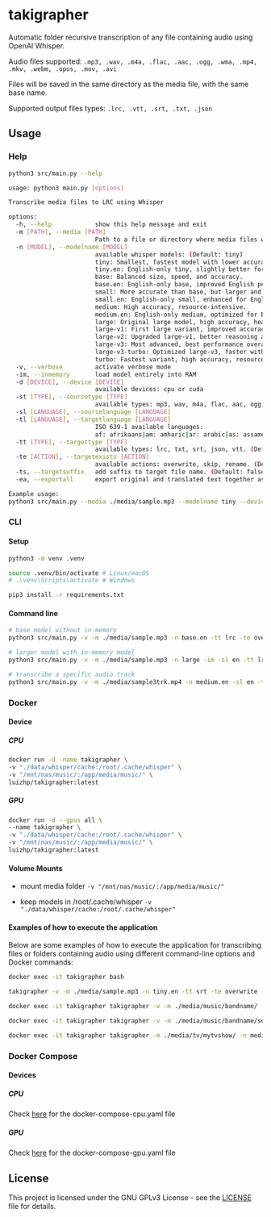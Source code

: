 # takigrapher
Automatic folder recursive transcription of any file containing audio using OpenAI Whisper.

Audio files supported:
`.mp3, .wav, .m4a, .flac, .aac, .ogg, .wma, .mp4, .mkv, .webm, .opus, .mov, .avi`

Files will be saved in the same directory as the media file, with the same base name.

Supported output files types:
`.lrc, .vtt, .srt, .txt, .json`

## Usage

### Help

```sh
python3 src/main.py --help
```

```sh
usage: python3 main.py [options]

Transcribe media files to LRC using Whisper

options:
  -h, --help            show this help message and exit
  -m [PATH], --media [PATH]
                        Path to a file or directory where media files will be searched recursively
  -n [MODEL], --modelname [MODEL]
                        available whisper models: (Default: tiny)
                        tiny: Smallest, fastest model with lower accuracy.
                        tiny.en: English-only tiny, slightly better for English tasks.
                        base: Balanced size, speed, and accuracy.
                        base.en: English-only base, improved English performance.
                        small: More accurate than base, but larger and slower.
                        small.en: English-only small, enhanced for English tasks.
                        medium: High accuracy, resource-intensive.
                        medium.en: English-only medium, optimized for English.
                        large: Original large model, high accuracy, heavy and slow.
                        large-v1: First large variant, improved accuracy and stability.
                        large-v2: Upgraded large-v1, better reasoning and alignment.
                        large-v3: Most advanced, best performance overall.
                        large-v3-turbo: Optimized large-v3, faster with similar accuracy.
                        turbo: Fastest variant, high accuracy, resource-efficient.
  -v, --verbose         activate verbose mode
  -im, --inmemory       load model entirely into RAM
  -d [DEVICE], --device [DEVICE]
                        available devices: cpu or cuda
  -st [TYPE], --sourcetype [TYPE]
                        available types: mp3, wav, m4a, flac, aac, ogg, wma, mp4, mkv, webm, opus, mov, avi. (Default: all)
  -sl [LANGUAGE], --sourcelanguage [LANGUAGE]
  -tl [LANGUAGE], --targetlanguage [LANGUAGE]
                        ISO 639-1 available languages:
                        af: afrikaans|am: amharic|ar: arabic|as: assamese|az: azerbaijani|ba: bashkir|be: belarusian|bg: bulgarian|bn: bengali|bo: tibetan|br: breton|bs: bosnian|ca: catalan|cs: czech|cy: welsh|da: danish|de: german|el: greek|en: english|es: spanish|et: estonian|eu: basque|fa: persian|fi: finnish|fo: faroese|fr: french|gl: galician|gu: gujarati|ha: hausa|haw: hawaiian|he: hebrew|hi: hindi|hr: croatian|ht: haitian creole|hu: hungarian|hy: armenian|id: indonesian|is: icelandic|it: italian|ja: japanese|jw: javanese|ka: georgian|kk: kazakh|km: khmer|kn: kannada|ko: korean|la: latin|lb: luxembourgish|ln: lingala|lo: lao|lt: lithuanian|lv: latvian|mg: malagasy|mi: maori|mk: macedonian|ml: malayalam|mn: mongolian|mr: marathi|ms: malay|mt: maltese|my: myanmar|ne: nepali|nl: dutch|nn: nynorsk|no: norwegian|oc: occitan|pa: punjabi|pl: polish|ps: pashto|pt: portuguese|ro: romanian|ru: russian|sa: sanskrit|sd: sindhi|si: sinhala|sk: slovak|sl: slovenian|sn: shona|so: somali|sq: albanian|sr: serbian|su: sundanese|sv: swedish|sw: swahili|ta: tamil|te: telugu|tg: tajik|th: thai|tk: turkmen|tl: tagalog|tr: turkish|tt: tatar|uk: ukrainian|ur: urdu|uz: uzbek|vi: vietnamese|yi: yiddish|yo: yoruba|yue: cantonese|zh: chinese. (Default: auto)
  -tt [TYPE], --targettype [TYPE]
                        available types: lrc, txt, srt, json, vtt. (Default: lrc)
  -te [ACTION], --targetexists [ACTION]
                        available actions: overwrite, skip, rename. (Default: skip)
  -ts, --targetsuffix   add suffix to target file name. (Default: false)
  -ea, --exportall      export original and translated text together as target files. (Default: false)

Example usage:
python3 src/main.py --media ./media/sample.mp3 --modelname tiny --device cuda --verbose --sourcetype mp3 --sourcelanguage en --targetlanguage en
```

### CLI

#### Setup
```sh
python3 -m venv .venv

source .venv/bin/activate # Linux/macOS
# .\venv\Scripts\activate # Windows

pip3 install -r requirements.txt
```

#### Command line
```sh
# base model without in-memory
python3 src/main.py -v -m ./media/sample.mp3 -n base.en -tt lrc -te overwrite

# larger model with in-memory model
python3 src/main.py -v -m ./media/sample.mp3 -n large -im -sl en -tt lrc -te overwrite -ts

# transcribe a specific audio track
python3 src/main.py -v -m ./media/sample3trk.mp4 -n medium.en -sl en -tt lrc -te overwrite -t 2
```

### Docker

#### Device

##### CPU
```sh
docker run -d -name takigrapher \
-v "./data/whisper/cache:/root/.cache/whisper" \
-v "/mnt/nas/music/:/app/media/music/" \
luizhp/takigrapher:latest
```

##### GPU
```sh
docker run -d --gpus all \
--name takigrapher \
-v "./data/whisper/cache:/root/.cache/whisper" \
-v "/mnt/nas/music/:/app/media/music/" \
luizhp/takigrapher:latest
```
#### Volume Mounts

- mount media folder
`-v "/mnt/nas/music/:/app/media/music/"`

- keep models in /root/.cache/whisper
`-v "./data/whisper/cache:/root/.cache/whisper"`

#### Examples of how to execute the application

Below are some examples of how to execute the application for transcribing files or folders containing audio using different command-line options and Docker commands:
```sh
docker exec -it takigrapher bash

takigrapher -v -m ./media/sample.mp3 -n tiny.en -tt srt -te overwrite -sl en -ts
```

```sh
docker exec -it takigrapher takigrapher -v -m ./media/music/bandname/ -n medium -tt lrc -te overwrite -ts
```

```sh
docker exec -it takigrapher takigrapher -v -m ./media/music/bandname/song.mp3 -n medium -tt lrc -te overwrite -ts
```

```sh
docker exec -it takigrapher takigrapher -m ./media/tv/mytvshow/ -n medium.en -sl en -tt srt -te rename
```

### Docker Compose

#### Devices

##### CPU
Check [here](docker-compose-cpu.yaml) for the docker-compose-cpu.yaml file

##### GPU
Check [here](docker-compose-gpu.yaml) for the docker-compose-gpu.yaml file

## License

This project is licensed under the GNU GPLv3 License - see the [LICENSE](./LICENSE) file for details.
